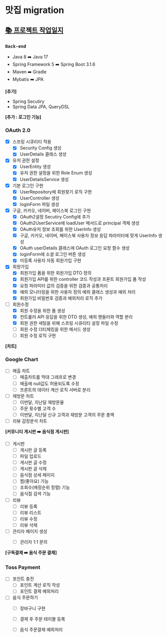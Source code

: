 # 맛집 migration 
## [📚 프로젝트 작업일지](https://jaymon.notion.site/5c86177f92e649639e4fa40fa5befac1?pvs=4)
### `Back-end`
* Java 8 ➡️  Java 17
* Spring Framework 5 ➡️  Spring Boot 3.1.6
* Maven ➡️  Gradle
* Mybatis ➡️  JPA

**[추가]**
* Spring Secutiry
* Spring Data JPA, QueryDSL

**[추가 : 로그인 기능]**
### OAuth 2.0
- [x] 스프링 시큐리티 적용
    - [x] Security Config 생성
    - [x] UserDetails 클래스 생성

- [x] 유저 권한 설정
    - [x] UserEntity 생성
    - [x] 유저 권한 설정을 위한 Role Enum 생성
    - [x] UserDetailsService 생성

- [x] 기본 로그인 구현
    - [x] UserRepository에 회원찾기 로직 구현
    - [x] UserController 생성
    - [x] loginForm 파일 생성

- [x] 구글, 카카오, 네이버, 페이스북 로그인 구현
    - [x] OAuth2설정 Secutiry Config에 추가
    - [x] OAuth2UserService에 loadUser 메서드로 principal 객체 생성
    - [x] OAuth유저 정보 조회를 위한 UserInfo 생성
    - [x] 구글, 카카오, 네이버, 페이스북 사용자 정보 응답 파라미터에 맞게 UserInfo 생성
    - [x] OAuth userDetails 클래스에 OAuth 로그인 요청 함수 생성
    - [x] loginForm에 소셜 로그인 버튼 생성
    - [x] 미등록 사용자 자동 회원가입 구현

- [x] 회원가입 
  - [x] 회원가입 폼을 위한 회원가입 DTO 정의
  - [x] 회원가입 API를 위한 controller 코드 작성과 프론트 회원가입 폼 작성
  - [x] 요청 파라미터 값의 검증을 위한 검증과 공통처리
  - [x] 예외 모니터링을 위한 사용자 정의 예외 클래스 생성과 예외 처리
  - [x] 회원가입 비밀번호 검증과 예외처리 로직 추가
- [ ] 회원수정
  - [x] 회원 수정을 위한 폼 생성
  - [x] 컨트롤러 API 응답을 위한 DTO 생성, 예외 핸들러와 역할 분리
  - [x] 회원 권한 세팅을 위해 스프링 시큐리티 설정 파일 수정
  - [ ] 회원 수정 더티체킹을 위한 메서드 생성
  - [ ] 회원 수정 로직 구현

**[차트]**
### Google Chart
- [ ] 매출 차트
  - [ ] 매출차트를 막대 그래프로 변경
  - [ ] 매출에 null값도 허용되도록 수정
  - [ ] 프론트의 데이터 계산 로직 서버로 분리

- [ ] 재방문 차트
  - [ ] 이번달, 지난달 재방문율
  - [ ] 주문 횟수별 고객 수
  - [ ] 이번달, 지난달 신규 고객과 재방문 고객의 주문 총액

- [ ] 리뷰 감정분석 차트

**[커뮤니티 게시판 ➡️ 음식점 게시판]**
- [ ] 게시판
    - [ ] 게시판 글 등록
    - [ ] 파일 업로드
    - [ ] 게시판 글 수정
    - [ ] 게시판 글 삭제
    - [ ] 음식점 상세 페이지
    - [ ] 찜(좋아요) 기능
    - [ ] 조회수(매장순위 정렬) 기능
    - [ ] 음식점 검색 기능

- [ ] 리뷰
    - [ ] 리뷰 등록
    - [ ] 리뷰 리스트
    - [ ] 리뷰 수정
    - [ ] 리뷰 삭제

- [ ] 관리자 페이지 생성
  - [ ] 관리자 1:1 문의


**[구독결제 ➡️ 음식 주문 결제]**
### Toss Payment
- [ ] 포인트 충전
  - [ ] 포인트 계산 로직 작성
  - [ ] 포인트 결제 예외처리

- [ ] 음식 주문하기
  - [ ] 장바구니 구현
  - [ ] 결제 후 주문 테이블 등록
  - [ ] 음식 주문결제 예외처리

